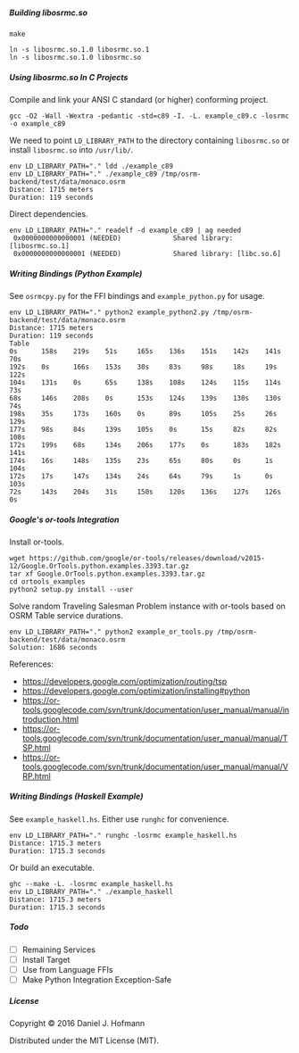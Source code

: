 ##### Building libosrmc.so

    make

    ln -s libosrmc.so.1.0 libosrmc.so.1
    ln -s libosrmc.so.1.0 libosrmc.so

##### Using libosrmc.so In C Projects

Compile and link your ANSI C standard (or higher) conforming project.

    gcc -O2 -Wall -Wextra -pedantic -std=c89 -I. -L. example_c89.c -losrmc -o example_c89

We need to point `LD_LIBRARY_PATH` to the directory containing `libosrmc.so` or install `libosrmc.so` into `/usr/lib/`.

    env LD_LIBRARY_PATH="." ldd ./example_c89
    env LD_LIBRARY_PATH="." ./example_c89 /tmp/osrm-backend/test/data/monaco.osrm
    Distance: 1715 meters
    Duration: 119 seconds

Direct dependencies.

    env LD_LIBRARY_PATH="." readelf -d example_c89 | ag needed
     0x0000000000000001 (NEEDED)             Shared library: [libosrmc.so.1]
     0x0000000000000001 (NEEDED)             Shared library: [libc.so.6]

##### Writing Bindings (Python Example)

See `osrmcpy.py` for the FFI bindings and `example_python.py` for usage.

    env LD_LIBRARY_PATH="." python2 example_python2.py /tmp/osrm-backend/test/data/monaco.osrm
    Distance: 1715 meters
    Duration: 119 seconds
    Table
    0s      158s    219s    51s     165s    136s    151s    142s    141s    70s
    192s    0s      166s    153s    30s     83s     98s     18s     19s     122s
    104s    131s    0s      65s     138s    108s    124s    115s    114s    73s
    68s     146s    208s    0s      153s    124s    139s    130s    130s    74s
    198s    35s     173s    160s    0s      89s     105s    25s     26s     129s
    177s    98s     84s     139s    105s    0s      15s     82s     82s     108s
    172s    199s    68s     134s    206s    177s    0s      183s    182s    141s
    174s    16s     148s    135s    23s     65s     80s     0s      1s      104s
    172s    17s     147s    134s    24s     64s     79s     1s      0s      103s
    72s     143s    204s    31s     150s    120s    136s    127s    126s    0s

##### Google's or-tools Integration

Install or-tools.

    wget https://github.com/google/or-tools/releases/download/v2015-12/Google.OrTools.python.examples.3393.tar.gz
    tar xf Google.OrTools.python.examples.3393.tar.gz
    cd ortools_examples
    python2 setup.py install --user

Solve random Traveling Salesman Problem instance with or-tools based on OSRM Table service durations.

    env LD_LIBRARY_PATH="." python2 example_or_tools.py /tmp/osrm-backend/test/data/monaco.osrm
    Solution: 1686 seconds

References:

- https://developers.google.com/optimization/routing/tsp
- https://developers.google.com/optimization/installing#python
- https://or-tools.googlecode.com/svn/trunk/documentation/user_manual/manual/introduction.html
- https://or-tools.googlecode.com/svn/trunk/documentation/user_manual/manual/TSP.html
- https://or-tools.googlecode.com/svn/trunk/documentation/user_manual/manual/VRP.html

##### Writing Bindings (Haskell Example)

See `example_haskell.hs`. Either use `runghc` for convenience.

    env LD_LIBRARY_PATH="." runghc -losrmc example_haskell.hs
    Distance: 1715.3 meters
    Duration: 1715.3 seconds

Or build an executable.

    ghc --make -L. -losrmc example_haskell.hs
    env LD_LIBRARY_PATH="." ./example_haskell
    Distance: 1715.3 meters
    Duration: 1715.3 seconds

##### Todo

- [ ] Remaining Services
- [ ] Install Target
- [ ] Use from Language FFIs
- [ ] Make Python Integration Exception-Safe

##### License

Copyright © 2016 Daniel J. Hofmann

Distributed under the MIT License (MIT).
